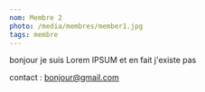 ```yaml
---
nom: Membre 2
photo: /media/membres/member1.jpg
tags: membre
---
```


bonjour je suis Lorem IPSUM et en fait j'existe pas

contact : bonjour@gmail.com